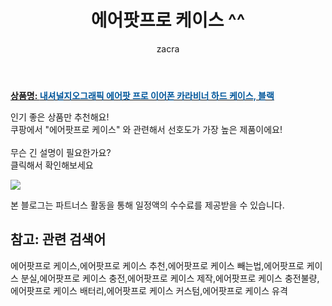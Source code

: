 ﻿---
layout: post
title:  "에어팟프로 케이스 ^^"
author: zacra
categories: [ 아이템 ]
tags: [에어팟프로 케이스,에어팟프로 케이스 추천,에어팟프로 케이스 빼는법,에어팟프로 케이스 분실,에어팟프로 케이스 충전,에어팟프로 케이스 제작,에어팟프로 케이스 충전불량,에어팟프로 케이스 배터리,에어팟프로 케이스 커스텀,에어팟프로 케이스 유격]
image: https://static.coupangcdn.com/image/retail/images/2020/05/07/16/8/807daacd-834f-4c74-87bc-405d4f709f06.jpg 
description: "쿠팡에서 에어팟프로 케이스 관련 키워드로 가장 고객 선호도가 높은 제품이랍니다."
rating: 4.5
---

<a href="https://link.coupang.com/re/AFFSDP?lptag=AF8407795&pageKey=1164294504&itemId=2141403550&vendorItemId=70651527520&traceid=V0-153-6911949398284a27"><b>상품명: <font color='#01579B'>내셔널지오그래픽 에어팟 프로 이어폰 카라비너 하드 케이스, 블랙</font></b></a>

인기 좋은 상품만 추천해요!<br/>
쿠팡에서 "에어팟프로 케이스" 와 관련해서 선호도가 가장 높은 제품이에요!<br/><br/>
무슨 긴 설명이 필요한가요?  
클릭해서 확인해보세요


<a href="https://link.coupang.com/re/AFFSDP?lptag=AF8407795&pageKey=1164294504&itemId=2141403550&vendorItemId=70651527520&traceid=V0-153-6911949398284a27"><img src="https://thumbnail9.coupangcdn.com/thumbnails/remote/q89/image/retail/images/2020/05/08/10/8/82d3f5ff-66fe-44c0-a1dc-cec9c50755e3.jpg"></a> 

본 블로그는 파트너스 활동을 통해 일정액의 수수료를 제공받을 수 있습니다.

## 참고: 관련 검색어    
에어팟프로 케이스,에어팟프로 케이스 추천,에어팟프로 케이스 빼는법,에어팟프로 케이스 분실,에어팟프로 케이스 충전,에어팟프로 케이스 제작,에어팟프로 케이스 충전불량,에어팟프로 케이스 배터리,에어팟프로 케이스 커스텀,에어팟프로 케이스 유격